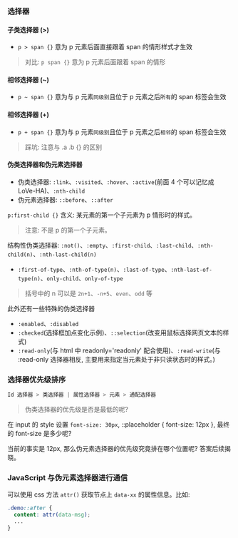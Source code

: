 <!--
abbrlink: 6lj5kmln
-->

### 选择器

#### 子类选择器 (>)

* `p > span {}` 意为 p 元素后面直接跟着 span 的情形样式才生效

> 对比: `p span {}` 意为 p 元素后面跟着 span 的情形

#### 相邻选择器 (~)

* `p ~ span {}` 意为与 p 元素`同级别`且位于 p 元素之后`所有`的 span 标签会生效

#### 相邻选择器 (+)

* `p + span {}` 意为与 p 元素`同级别`且位于 p 元素之后`相邻`的 span 标签会生效

> 踩坑: 注意与 .a .b {} 的区别

#### 伪类选择器和伪元素选择器

* 伪类选择器: `:link`、`:visited`、`:hover`、`:active`(前面 4 个可以记忆成 LoVe-HA)、`:nth-child`
* 伪元素选择器: `::before`、`::after`

`p:first-child {}` 含义: 某元素的第一个子元素为 p 情形时的样式。

> 注意: 不是 p 的第一个子元素。

结构性伪类选择器: `:not()`、`:empty`、`:first-child`、`:last-child`、`:nth-child(n)`、`:nth-last-child(n)`
* `:first-of-type`、`:nth-of-type(n)`、`:last-of-type`、`:nth-last-of-type(n)`、`only-child`、`only-of-type`

> 括号中的 n 可以是 `2n+1`、`-n+5`、`even`、`odd` 等

此外还有一些特殊的伪类选择器

* `:enabled`、`:disabled`
* `:checked`(选择框加点变化示例)、`::selection`(改变用鼠标选择网页文本的样式)
* `:read-only`(与 html 中 readonly='readonly' 配合使用)、`:read-write`(与 :read-only 选择器相反, 主要用来指定当元素处于非只读状态时的样式。)

### 选择器优先级排序

```js
Id 选择器 > 类选择器 | 属性选择器 > 元素 > 通配选择器
```

> 伪类选择器的优先级是否是最低的呢?

在 input 的 style 设置 `font-size: 30px`, ::placeholder { font-size: 12px }, 最终的 font-size 是多少呢?

当前的事实是 12px, 那么伪元素选择器的优先级究竟排在哪个位置呢? 答案后续揭晓。

### JavaScript 与伪元素选择器进行通信

可以使用 css 方法 `attr()` 获取节点上 `data-xx` 的属性信息。比如:

```css
.demo::after {
  content: attr(data-msg);
  ...
}
```
